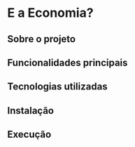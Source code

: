 # E a Economia?
## Sobre o projeto

## Funcionalidades principais

## Tecnologias utilizadas

## Instalação

## Execução
